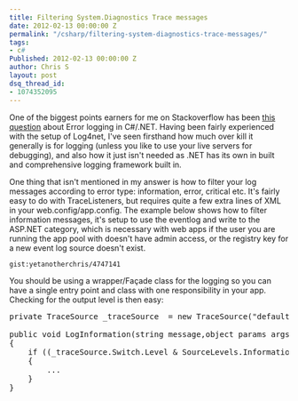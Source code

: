 ```yaml
---
title: Filtering System.Diagnostics Trace messages
date: 2012-02-13 00:00:00 Z
permalink: "/csharp/filtering-system-diagnostics-trace-messages/"
tags:
- c#
Published: 2012-02-13 00:00:00 Z
author: Chris S
layout: post
dsq_thread_id:
- 1074352095
---
```


One of the biggest points earners for me on Stackoverflow has been [this question][1] about Error logging in C#/.NET. Having been fairly experienced with the setup of Log4net, I've seen firsthand how much over kill it generally is for logging (unless you like to use your live servers for debugging), and also how it just isn't needed as .NET has its own in built and comprehensive logging framework built in.

One thing that isn't mentioned in my answer is how to filter your log messages according to error type: information, error, critical etc. It's fairly easy to do with TraceListeners, but requires quite a few extra lines of XML in your web.config/app.config. The example below shows how to filter information messages, it's setup to use the eventlog and write to the ASP.NET category, which is necessary with web apps if the user you are running the app pool with doesn't have admin access, or the registry key for a new event log source doesn't exist.

`gist:yetanotherchris/4747141` 

<!--more-->

You should be using a wrapper/Façade class for the logging so you can have a single entry point and class with one responsibility in your app. Checking for the output level is then easy:

<pre>private TraceSource _traceSource  = new TraceSource("defaultSource");

public void LogInformation(string message,object params args)
{
	if ((_traceSource.Switch.Level & SourceLevels.Information) == SourceLevels.Information)
	{
		...
	}
}
</pre>

 [1]: http://stackoverflow.com/questions/147557/error-logging-in-c-sharp/148117